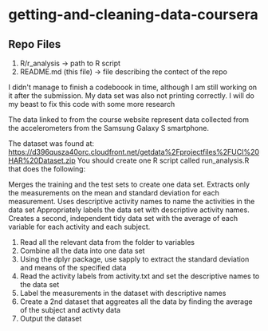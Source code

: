 # getting-and-cleaning-data-coursera

## Repo Files

1. R/r_analysis -> path to R script
2. README.md (this file) -> file describing the contect of the repo

I didn't manage to finish a codeboook in time, although I am still working on it after the submission. My data set was also not printing correctly. I will do my beast to fix this code with some more research

The data linked to from the course website represent data collected from the accelerometers from the Samsung Galaxy S smartphone. 

The dataset was found at:  https://d396qusza40orc.cloudfront.net/getdata%2Fprojectfiles%2FUCI%20HAR%20Dataset.zip
You should create one R script called run_analysis.R that does the following:

Merges the training and the test sets to create one data set.
Extracts only the measurements on the mean and standard deviation for each measurement.
Uses descriptive activity names to name the activities in the data set
Appropriately labels the data set with descriptive activity names.
Creates a second, independent tidy data set with the average of each variable for each activity and each subject.

1. Read all the relevant data from the folder to variables
2. Combine all the data into one data set
3. Using the dplyr package, use sapply to extract the standard deviation and means of the specified data
4. Read the activity labels from activity.txt and set the descriptive names to the data set
5. Label the measurements in the dataset with descriptive names
6. Create a 2nd dataset that aggreates all the data by finding the average of the subject and activty data
7. Output the dataset
